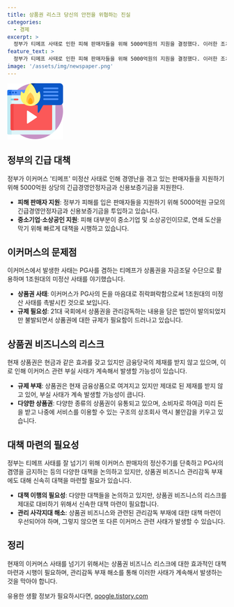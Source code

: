 ```yaml
---
title: 상품권 리스크 당신의 안전을 위협하는 진실
categories:
  - 경제
excerpt: >
  정부가 티메프 사태로 인한 피해 판매자들을 위해 5000억원의 지원을 결정했다. 이러한 조치는 중소기업과 소상공인들을 보호하기 위한 것으로, 이전의 사태에서 얻은 교훈을 통해 조치된 것이라고 할 수 있다. 그러나 사안을 해결하고 끝나는 것이 아니라, 상품권 비즈니스와 관련된 관리 감독도 동시에 강화되어야 한다. 또한, 다양한 상품권의 유통과 관련된 뇌관도 신중히 살펴봐야 한다. 현재 발의된 법안도 이를 규제하는데 실패했고, 상품권이 기업의 재정 조작과 같은 문제를 야기할 수 있다는 우려가 있다. 이러한 관리 사각지대를 보완하지 않고 해결책을 찾는다면, 티메프와 비슷한 사태가 반복될 가능성이 있다.
feature_text: >
  정부가 티메프 사태로 인한 피해 판매자들을 위해 5000억원의 지원을 결정했다. 이러한 조치는 중소기업과 소상공인들을 보호하기 위한 것으로, 이전의 사태에서 얻은 교훈을 통해 조치된 것이라고 할 수 있다. 그러나 사안을 해결하고 끝나는 것이 아니라, 상품권 비즈니스와 관련된 관리 감독도 동시에 강화되어야 한다. 또한, 다양한 상품권의 유통과 관련된 뇌관도 신중히 살펴봐야 한다. 현재 발의된 법안도 이를 규제하는데 실패했고, 상품권이 기업의 재정 조작과 같은 문제를 야기할 수 있다는 우려가 있다. 이러한 관리 사각지대를 보완하지 않고 해결책을 찾는다면, 티메프와 비슷한 사태가 반복될 가능성이 있다.
image: '/assets/img/newspaper.png'
---
```


<p><img src="/assets/img/news.png" alt="rentncar 속보" /></p>

<h2 data-ke-size="size26">정부의 긴급 대책</h2>

<p data-ke-size="size16">정부가 이커머스 '티메프' 미정산 사태로 인해 경영난을 겪고 있는 판매자들을 지원하기 위해 5000억원 상당의 긴급경영안정자금과 신용보증기금을 지원한다.</p>

<ul>
  <li><b>피해 판매자 지원</b>: 정부가 피해를 입은 판매자들을 지원하기 위해 5000억원 규모의 긴급경영안정자금과 신용보증기금을 투입하고 있습니다.</li>
  <li><b>중소기업·소상공인 지원</b>: 피해 대부분이 중소기업 및 소상공인이므로, 연쇄 도산을 막기 위해 빠르게 대책을 시행하고 있습니다.</li>
</ul>

<h2 data-ke-size="size26">이커머스의 문제점</h2>

<p data-ke-size="size16">이커머스에서 발생한 사태는 PG사를 겸하는 티메프가 상품권을 자금조달 수단으로 활용하며 1조원대의 미정산 사태를 야기했습니다.</p>

<ul>
  <li><b>상품권 사태</b>: 이커머스가 PG사의 돈을 마음대로 쥐락펴락함으로써 1조원대의 미정산 사태를 촉발시킨 것으로 보입니다.</li>
  <li><b>규제 필요성</b>: 21대 국회에서 상품권을 관리감독하는 내용을 담은 법안이 발의되었지만 불발되면서 상품권에 대한 규제가 필요함이 드러나고 있습니다.</li>
</ul>

<h2 data-ke-size="size26">상품권 비즈니스의 리스크</h2>

<p data-ke-size="size16">현재 상품권은 현금과 같은 효과를 갖고 있지만 금융당국의 제재를 받지 않고 있으며, 이로 인해 이커머스 관련 부실 사태가 계속해서 발생할 가능성이 있습니다.</p>

<ul>
  <li><b>규제 부재</b>: 상품권은 현재 금융상품으로 여겨지고 있지만 제대로 된 제재를 받지 않고 있어, 부실 사태가 계속 발생할 가능성이 큽니다.</li>
  <li><b>다양한 상품권</b>: 다양한 종류의 상품권이 유통되고 있으며, 소비자로 하여금 미리 돈을 받고 나중에 서비스를 이용할 수 있는 구조의 상조회사 역시 불안감을 키우고 있습니다.</li>
</ul>

<h2 data-ke-size="size26">대책 마련의 필요성</h2>

<p data-ke-size="size16">정부는 티메프 사태를 잘 넘기기 위해 이커머스 판매자의 정산주기를 단축하고 PG사의 겸영을 금지하는 등의 다양한 대책을 논의하고 있지만, 상품권 비즈니스 관리감독 부재에도 대해 신속히 대책을 마련할 필요가 있습니다.</p>

<ul>
  <li><b>대책 이행의 필요성</b>: 다양한 대책들을 논의하고 있지만, 상품권 비즈니스의 리스크를 제대로 대비하기 위해서 신속한 대책 마련이 필요합니다.</li>
  <li><b>관리 사각지대 해소</b>: 상품권 비즈니스와 관련된 관리감독 부재에 대한 대책 마련이 우선되어야 하며, 그렇지 않으면 또 다른 이커머스 관련 사태가 발생할 수 있습니다.</li>
</ul>

<h2 data-ke-size="size26">정리</h2>

<p data-ke-size="size16">현재의 이커머스 사태를 넘기기 위해서는 상품권 비즈니스 리스크에 대한 효과적인 대책 마련과 시행이 필요하며, 관리감독 부재 해소를 통해 이러한 사태가 계속해서 발생하는 것을 막아야 합니다.</p>
유용한 생활 정보가 필요하시다면, <a href="https://qoogle.tistory.com" rel="dofollow">qoogle.tistory.com</a>


